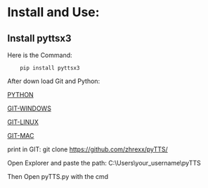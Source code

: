 <h1>Install and Use:</h1>

<h2>Install pyttsx3</h2>

Here is the Command:
        
        pip install pyttsx3

After down load Git and Python:

[PYTHON](https://www.python.org/downloads/release/python-3115/)

[GIT-WINDOWS](https://git-scm.com/download/win)


[GIT-LINUX](https://git-scm.com/download/linux)


[GIT-MAC](https://git-scm.com/download/mac)



print in GIT:     git clone https://github.com/zhrexx/pyTTS/

Open Explorer and paste the path: C:\Users\your_username\pyTTS

Then Open pyTTS.py with the cmd
